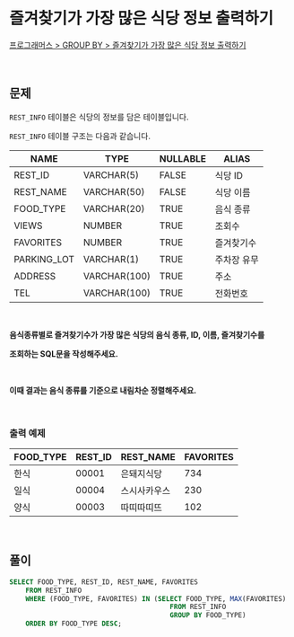 # 즐겨찾기가 가장 많은 식당 정보 출력하기

[프로그래머스 > GROUP BY > 즐겨찾기가 가장 많은 식당 정보 출력하기](https://school.programmers.co.kr/learn/courses/30/lessons/131123)

<br/>

## 문제

`REST_INFO` 테이블은 식당의 정보를 담은 테이블입니다.

`REST_INFO` 테이블 구조는 다음과 같습니다.

| NAME        | TYPE         | NULLABLE | ALIAS      |
| ----------- | ------------ | -------- | ---------- |
| REST_ID     | VARCHAR(5)   | FALSE    | 식당 ID    |
| REST_NAME   | VARCHAR(50)  | FALSE    | 식당 이름   |
| FOOD_TYPE   | VARCHAR(20)  | TRUE     | 음식 종류   |
| VIEWS       | NUMBER       | TRUE     | 조회수     |
| FAVORITES   | NUMBER       | TRUE     | 즐겨찾기수  |
| PARKING_LOT | VARCHAR(1)   | TRUE     | 주차장 유무 |
| ADDRESS     | VARCHAR(100) | TRUE     | 주소       |
| TEL         | VARCHAR(100) | TRUE     | 전화번호    |

<br/>

**음식종류별로 즐겨찾기수가 가장 많은 식당의 음식 종류, ID, 이름, 즐겨찾기수를**

**조회하는 SQL문을 작성해주세요.**

<br/>

**이때 결과는 음식 종류를 기준으로 내림차순 정렬해주세요.**

<br/>

### 출력 예제

| FOOD_TYPE | REST_ID | REST_NAME | FAVORITES |
| --------- | ------- | --------- | --------- |
| 한식      | 00001   | 은돼지식당 | 734       |
| 일식      | 00004   | 스시사카우스 | 230       |
| 양식      | 00003   | 따띠따띠뜨 | 102       |

<br/>

## 풀이

```SQL
SELECT FOOD_TYPE, REST_ID, REST_NAME, FAVORITES
    FROM REST_INFO
    WHERE (FOOD_TYPE, FAVORITES) IN (SELECT FOOD_TYPE, MAX(FAVORITES)
                                        FROM REST_INFO
                                        GROUP BY FOOD_TYPE)
    ORDER BY FOOD_TYPE DESC;
```
